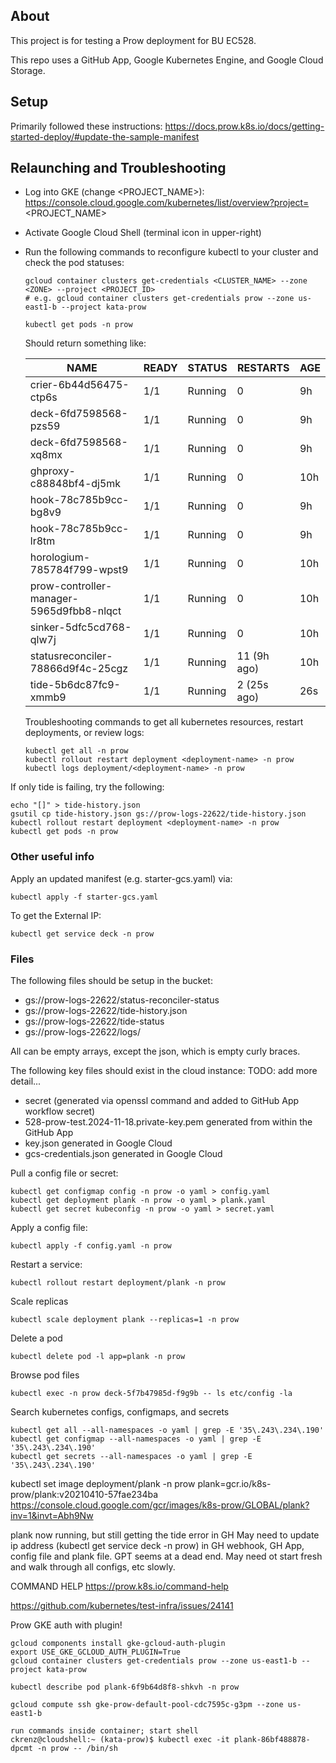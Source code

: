 ## About

This project is for testing a Prow deployment for BU EC528.  

This repo uses a GitHub App, Google Kubernetes Engine, and Google Cloud Storage.


## Setup

Primarily followed these instructions: https://docs.prow.k8s.io/docs/getting-started-deploy/#update-the-sample-manifest



## Relaunching and Troubleshooting

 - Log into GKE (change <PROJECT_NAME>): https://console.cloud.google.com/kubernetes/list/overview?project=<PROJECT_NAME>
 - Activate Google Cloud Shell (terminal icon in upper-right)
 - Run the following commands to reconfigure kubectl to your cluster and check the pod statuses: 

   ```console
   gcloud container clusters get-credentials <CLUSTER_NAME> --zone <ZONE> --project <PROJECT_ID>
   # e.g. gcloud container clusters get-credentials prow --zone us-east1-b --project kata-prow
   ```

   ```console
   kubectl get pods -n prow
   ```

   Should return something like:

    | NAME                                           | READY   | STATUS    | RESTARTS      | AGE |
    | ---------------------------------------------- | ------- | --------- | ------------- | --- |
    | crier-6b44d56475-ctp6s                         | 1/1     | Running   | 0             | 9h  |
    | deck-6fd7598568-pzs59                          | 1/1     | Running   | 0             | 9h  |
    | deck-6fd7598568-xq8mx                          | 1/1     | Running   | 0             | 9h  |
    | ghproxy-c88848bf4-dj5mk                        | 1/1     | Running   | 0             | 10h |
    | hook-78c785b9cc-bg8v9                          | 1/1     | Running   | 0             | 9h  |
    | hook-78c785b9cc-lr8tm                          | 1/1     | Running   | 0             | 9h  |
    | horologium-785784f799-wpst9                    | 1/1     | Running   | 0             | 10h |
    | prow-controller-manager-5965d9fbb8-nlqct       | 1/1     | Running   | 0             | 10h |
    | sinker-5dfc5cd768-qlw7j                        | 1/1     | Running   | 0             | 10h |
    | statusreconciler-78866d9f4c-25cgz              | 1/1     | Running   | 11 (9h ago)   | 10h |
    | tide-5b6dc87fc9-xmmb9                          | 1/1     | Running   | 2 (25s ago)   | 26s |


   Troubleshooting commands to get all kubernetes resources, restart deployments, or review logs:

   ```console
   kubectl get all -n prow
   kubectl rollout restart deployment <deployment-name> -n prow
   kubectl logs deployment/<deployment-name> -n prow
   ```

  If only tide is failing, try the following:

  ```console
  echo "[]" > tide-history.json
  gsutil cp tide-history.json gs://prow-logs-22622/tide-history.json
  kubectl rollout restart deployment <deployment-name> -n prow
  kubectl get pods -n prow
  ```


### Other useful info

Apply an updated manifest (e.g. starter-gcs.yaml) via:

```console
kubectl apply -f starter-gcs.yaml
```

To get the External IP:

```console
kubectl get service deck -n prow
```


### Files

The following files should be setup in the bucket:

 - gs://prow-logs-22622/status-reconciler-status
 - gs://prow-logs-22622/tide-history.json
 - gs://prow-logs-22622/tide-status
 - gs://prow-logs-22622/logs/

All can be empty arrays, except the json, which is empty curly braces. 

The following key files should exist in the cloud instance: 
TODO: add more detail...
 - secret (generated via openssl command and added to GitHub App workflow secret)
 - 528-prow-test.2024-11-18.private-key.pem generated from within the GitHub App
 - key.json generated in Google Cloud
 - gcs-credentials.json generated in Google Cloud

Pull a config file or secret: 

```console
kubectl get configmap config -n prow -o yaml > config.yaml
kubectl get deployment plank -n prow -o yaml > plank.yaml
kubectl get secret kubeconfig -n prow -o yaml > secret.yaml
```

Apply a config file:
```console
kubectl apply -f config.yaml -n prow
```

Restart a service:

```console
kubectl rollout restart deployment/plank -n prow
```

Scale replicas

```console
kubectl scale deployment plank --replicas=1 -n prow
```

Delete a pod
```console
kubectl delete pod -l app=plank -n prow
```

Browse pod files
```console
kubectl exec -n prow deck-5f7b47985d-f9g9b -- ls etc/config -la
```

Search kubernetes configs, configmaps, and secrets
```console
kubectl get all --all-namespaces -o yaml | grep -E '35\.243\.234\.190'
kubectl get configmap --all-namespaces -o yaml | grep -E '35\.243\.234\.190'
kubectl get secrets --all-namespaces -o yaml | grep -E '35\.243\.234\.190'
```

kubectl set image deployment/plank -n prow plank=gcr.io/k8s-prow/plank:v20210410-57fae234ba
https://console.cloud.google.com/gcr/images/k8s-prow/GLOBAL/plank?inv=1&invt=Abh9Nw



plank now running, but still getting the tide error in GH
May need to update ip address (kubectl get service deck -n prow) in GH webhook, GH App, config file and plank file.
GPT seems at a dead end.  May need ot start fresh and walk through all configs, etc slowly.


COMMAND HELP
https://prow.k8s.io/command-help


https://github.com/kubernetes/test-infra/issues/24141


Prow GKE auth with plugin!
```console
gcloud components install gke-gcloud-auth-plugin
export USE_GKE_GCLOUD_AUTH_PLUGIN=True
gcloud container clusters get-credentials prow --zone us-east1-b --project kata-prow
```

```console
kubectl describe pod plank-6f9b64d8f8-shkvh -n prow
```

```console
gcloud compute ssh gke-prow-default-pool-cdc7595c-g3pm --zone us-east1-b
```

```console
run commands inside container; start shell
ckrenz@cloudshell:~ (kata-prow)$ kubectl exec -it plank-86bf488878-dpcmt -n prow -- /bin/sh
```
